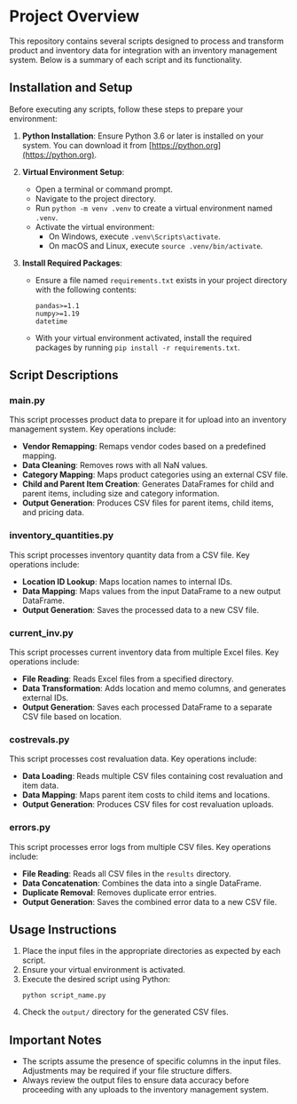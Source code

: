 # Project Overview

This repository contains several scripts designed to process and transform product and inventory data for integration with an inventory management system. Below is a summary of each script and its functionality.

## Installation and Setup

Before executing any scripts, follow these steps to prepare your environment:

1. **Python Installation**: Ensure Python 3.6 or later is installed on your system. You can download it from [https://python.org](https://python.org).

2. **Virtual Environment Setup**:
   - Open a terminal or command prompt.
   - Navigate to the project directory.
   - Run `python -m venv .venv` to create a virtual environment named `.venv`.
   - Activate the virtual environment:
     - On Windows, execute `.venv\Scripts\activate`.
     - On macOS and Linux, execute `source .venv/bin/activate`.

3. **Install Required Packages**:
   - Ensure a file named `requirements.txt` exists in your project directory with the following contents:
     ```
     pandas>=1.1
     numpy>=1.19
     datetime
     ```
   - With your virtual environment activated, install the required packages by running `pip install -r requirements.txt`.

## Script Descriptions

### main.py

This script processes product data to prepare it for upload into an inventory management system. Key operations include:

- **Vendor Remapping**: Remaps vendor codes based on a predefined mapping.
- **Data Cleaning**: Removes rows with all NaN values.
- **Category Mapping**: Maps product categories using an external CSV file.
- **Child and Parent Item Creation**: Generates DataFrames for child and parent items, including size and category information.
- **Output Generation**: Produces CSV files for parent items, child items, and pricing data.

### inventory_quantities.py

This script processes inventory quantity data from a CSV file. Key operations include:

- **Location ID Lookup**: Maps location names to internal IDs.
- **Data Mapping**: Maps values from the input DataFrame to a new output DataFrame.
- **Output Generation**: Saves the processed data to a new CSV file.

### current_inv.py

This script processes current inventory data from multiple Excel files. Key operations include:

- **File Reading**: Reads Excel files from a specified directory.
- **Data Transformation**: Adds location and memo columns, and generates external IDs.
- **Output Generation**: Saves each processed DataFrame to a separate CSV file based on location.

### costrevals.py

This script processes cost revaluation data. Key operations include:

- **Data Loading**: Reads multiple CSV files containing cost revaluation and item data.
- **Data Mapping**: Maps parent item costs to child items and locations.
- **Output Generation**: Produces CSV files for cost revaluation uploads.

### errors.py

This script processes error logs from multiple CSV files. Key operations include:

- **File Reading**: Reads all CSV files in the `results` directory.
- **Data Concatenation**: Combines the data into a single DataFrame.
- **Duplicate Removal**: Removes duplicate error entries.
- **Output Generation**: Saves the combined error data to a new CSV file.

## Usage Instructions

1. Place the input files in the appropriate directories as expected by each script.
2. Ensure your virtual environment is activated.
3. Execute the desired script using Python:
   ```
   python script_name.py
   ```
4. Check the `output/` directory for the generated CSV files.

## Important Notes

- The scripts assume the presence of specific columns in the input files. Adjustments may be required if your file structure differs.
- Always review the output files to ensure data accuracy before proceeding with any uploads to the inventory management system.
